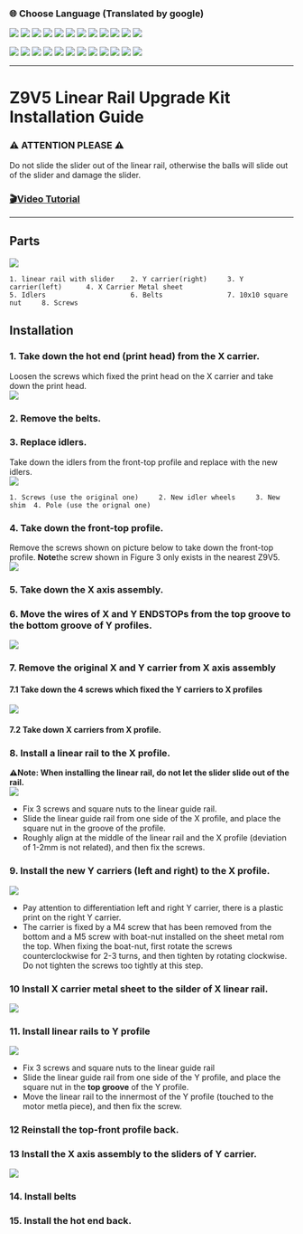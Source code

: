 ### :globe_with_meridians: Choose Language (Translated by google)
[![](../lanpic/ES.png)](https://github-com.translate.goog/ZONESTAR3D/Upgrade-kit-guide/tree/main/Z9V5_500x500?_x_tr_sl=en&_x_tr_tl=es)
[![](../lanpic/PT.png)](https://github-com.translate.goog/ZONESTAR3D/Upgrade-kit-guide/tree/main/Z9V5_500x500?_x_tr_sl=en&_x_tr_tl=pt)
[![](../lanpic/FR.png)](https://github-com.translate.goog/ZONESTAR3D/Upgrade-kit-guide/tree/main/Z9V5_500x500?_x_tr_sl=en&_x_tr_tl=fr)
[![](../lanpic/DE.png)](https://github-com.translate.goog/ZONESTAR3D/Upgrade-kit-guide/tree/main/Z9V5_500x500?_x_tr_sl=en&_x_tr_tl=de)
[![](../lanpic/IT.png)](https://github-com.translate.goog/ZONESTAR3D/Upgrade-kit-guide/tree/main/Z9V5_500x500?_x_tr_sl=en&_x_tr_tl=it)
[![](../lanpic/SW.png)](https://github-com.translate.goog/ZONESTAR3D/Upgrade-kit-guide/tree/main/Z9V5_500x500?_x_tr_sl=en&_x_tr_tl=sv)
[![](../lanpic/PL.png)](https://github-com.translate.goog/ZONESTAR3D/Upgrade-kit-guide/tree/main/Z9V5_500x500?_x_tr_sl=en&_x_tr_tl=pl)
[![](../lanpic/DK.png)](https://github-com.translate.goog/ZONESTAR3D/Upgrade-kit-guide/tree/main/Z9V5_500x500?_x_tr_sl=en&_x_tr_tl=da)
[![](../lanpic/CZ.png)](https://github-com.translate.goog/ZONESTAR3D/Upgrade-kit-guide/tree/main/Z9V5_500x500?_x_tr_sl=en&_x_tr_tl=cs)
[![](../lanpic/HR.png)](https://github-com.translate.goog/ZONESTAR3D/Upgrade-kit-guide/tree/main/Z9V5_500x500?_x_tr_sl=en&_x_tr_tl=hr)
[![](../lanpic/RO.png)](https://github-com.translate.goog/ZONESTAR3D/Upgrade-kit-guide/tree/main/Z9V5_500x500?_x_tr_sl=en&_x_tr_tl=ro)
[![](../lanpic/SK.png)](https://github-com.translate.goog/ZONESTAR3D/Upgrade-kit-guide/tree/main/Z9V5_500x500?_x_tr_sl=en&_x_tr_tl=sk)

[![](../lanpic/RU.png)](https://github-com.translate.goog/ZONESTAR3D/Upgrade-kit-guide/tree/main/Z9V5_500x500?_x_tr_sl=en&_x_tr_tl=ru)
[![](../lanpic/JP.png)](https://github-com.translate.goog/ZONESTAR3D/Upgrade-kit-guide/tree/main/Z9V5_500x500?_x_tr_sl=en&_x_tr_tl=ja)
[![](../lanpic/KR.png)](https://github-com.translate.goog/ZONESTAR3D/Upgrade-kit-guide/tree/main/Z9V5_500x500?_x_tr_sl=en&_x_tr_tl=ko)
[![](../lanpic/ID.png)](https://github-com.translate.goog/ZONESTAR3D/Upgrade-kit-guide/tree/main/Z9V5_500x500?_x_tr_sl=en&_x_tr_tl=id)
[![](../lanpic/TH.png)](https://github-com.translate.goog/ZONESTAR3D/Upgrade-kit-guide/tree/main/Z9V5_500x500?_x_tr_sl=en&_x_tr_tl=th)
[![](../lanpic/VN.png)](https://github-com.translate.goog/ZONESTAR3D/Upgrade-kit-guide/tree/main/Z9V5_500x500?_x_tr_sl=en&_x_tr_tl=vi)
[![](../lanpic/IL.png)](https://github-com.translate.goog/ZONESTAR3D/Upgrade-kit-guide/tree/main/Z9V5_500x500?_x_tr_sl=en&_x_tr_tl=iw)
[![](../lanpic/SA.png)](https://github-com.translate.goog/ZONESTAR3D/Upgrade-kit-guide/tree/main/Z9V5_500x500?_x_tr_sl=en&_x_tr_tl=ar)
[![](../lanpic/TR.png)](https://github-com.translate.goog/ZONESTAR3D/Upgrade-kit-guide/tree/main/Z9V5_500x500?_x_tr_sl=en&_x_tr_tl=tr)
[![](../lanpic/GR.png)](https://github-com.translate.goog/ZONESTAR3D/Upgrade-kit-guide/tree/main/Z9V5_500x500?_x_tr_sl=en&_x_tr_tl=el)
[![](../lanpic/BR.png)](https://github-com.translate.goog/ZONESTAR3D/Upgrade-kit-guide/tree/main/Z9V5_500x500?_x_tr_sl=en&_x_tr_tl=pt)
[![](../lanpic/CN.png)](https://github-com.translate.goog/ZONESTAR3D/Upgrade-kit-guide/tree/main/Z9V5_500x500?_x_tr_sl=en&_x_tr_tl=zh-CN)

-----
# Z9V5 Linear Rail Upgrade Kit Installation Guide
### :warning: ATTENTION PLEASE :warning:
Do not slide the slider out of the linear rail, otherwise the balls will slide out of the slider and damage the slider.     
### [:clapper:Video Tutorial](https://youtu.be/YjfuKJFiPd4)

-----
## Parts
![](./0.jpg)
>
    1. linear rail with slider    2. Y carrier(right)     3. Y carrier(left)      4. X Carrier Metal sheet
    5. Idlers                     6. Belts                7. 10x10 square nut     8. Screws

## Installation
### 1. Take down the hot end (print head) from the X carrier.
Loosen the screws which fixed the print head on the X carrier and take down the print head.   
![](./1.jpg)
### 2. Remove the belts.
### 3. Replace idlers.
Take down the idlers from the front-top profile and replace with the new idlers.    
![](./2.jpg)
>
    1. Screws (use the original one)     2. New idler wheels     3. New shim  4. Pole (use the orignal one)
### 4. Take down the front-top profile.
Remove the screws shown on picture below to take down the front-top profile. **Note**the screw shown in Figure 3 only exists in the nearest Z9V5.  
![](./3.jpg)
### 5. Take down the X axis assembly.
### 6. Move the wires of X and Y ENDSTOPs from the top groove to the bottom groove of Y profiles.
![](./4.jpg)

### 7. Remove the original X and Y carrier from X axis assembly
#### 7.1 Take down the 4 screws which fixed the Y carriers to X profiles
![](./5.jpg)
#### 7.2 Take down X carriers from X profile.

### 8. Install a linear rail to the X profile.
  **:warning:Note: When installing the linear rail, do not let the slider slide out of the rail.**    
![](./6.jpg)
  - Fix 3 screws and square nuts to the linear guide rail.
  - Slide the linear guide rail from one side of the X profile, and place the square nut in the groove of the profile.
  - Roughly align at the middle of the linear rail and the X profile (deviation of 1-2mm is not related), and then fix the screws.
### 9. Install the new Y carriers (left and right) to the X profile.
![](./7.jpg)
  - Pay attention to differentiation left and right Y carrier, there is a plastic print on the right Y carrier.
  - The carrier is fixed by a M4 screw that has been removed from the bottom and a M5 screw with boat-nut installed on the sheet metal rom the top. When fixing the boat-nut, first rotate the screws counterclockwise for 2-3 turns, and then tighten by rotating clockwise. Do not tighten the screws too tightly at this step.
### 10 Install X carrier metal sheet to the silder of X linear rail.
![](./8.jpg)
### 11. Install linear rails to Y profile
![](./9.jpg)
  - Fix 3 screws and square nuts to the linear guide rail
  - Slide the linear guide rail from one side of the Y profile, and place the square nut in the **top groove** of the Y profile. 
  - Move the linear rail to the innermost of the Y profile (touched to the motor metla piece), and then fix the screw.
### 12 Reinstall the top-front profile back.
### 13 Install the X axis assembly to the sliders of Y carrier.
![](./10.jpg)
### 14. Install belts
### 15. Install the hot end back.
